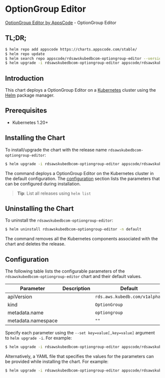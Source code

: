 # OptionGroup Editor

[OptionGroup Editor by AppsCode](https://appscode.com) - OptionGroup Editor

## TL;DR;

```bash
$ helm repo add appscode https://charts.appscode.com/stable/
$ helm repo update
$ helm search repo appscode/rdsawskubedbcom-optiongroup-editor --version=v0.17.0
$ helm upgrade -i rdsawskubedbcom-optiongroup-editor appscode/rdsawskubedbcom-optiongroup-editor -n default --create-namespace --version=v0.17.0
```

## Introduction

This chart deploys a OptionGroup Editor on a [Kubernetes](http://kubernetes.io) cluster using the [Helm](https://helm.sh) package manager.

## Prerequisites

- Kubernetes 1.20+

## Installing the Chart

To install/upgrade the chart with the release name `rdsawskubedbcom-optiongroup-editor`:

```bash
$ helm upgrade -i rdsawskubedbcom-optiongroup-editor appscode/rdsawskubedbcom-optiongroup-editor -n default --create-namespace --version=v0.17.0
```

The command deploys a OptionGroup Editor on the Kubernetes cluster in the default configuration. The [configuration](#configuration) section lists the parameters that can be configured during installation.

> **Tip**: List all releases using `helm list`

## Uninstalling the Chart

To uninstall the `rdsawskubedbcom-optiongroup-editor`:

```bash
$ helm uninstall rdsawskubedbcom-optiongroup-editor -n default
```

The command removes all the Kubernetes components associated with the chart and deletes the release.

## Configuration

The following table lists the configurable parameters of the `rdsawskubedbcom-optiongroup-editor` chart and their default values.

|     Parameter      | Description |                 Default                  |
|--------------------|-------------|------------------------------------------|
| apiVersion         |             | <code>rds.aws.kubedb.com/v1alpha1</code> |
| kind               |             | <code>OptionGroup</code>                 |
| metadata.name      |             | <code>optiongroup</code>                 |
| metadata.namespace |             | <code>""</code>                          |


Specify each parameter using the `--set key=value[,key=value]` argument to `helm upgrade -i`. For example:

```bash
$ helm upgrade -i rdsawskubedbcom-optiongroup-editor appscode/rdsawskubedbcom-optiongroup-editor -n default --create-namespace --version=v0.17.0 --set apiVersion=rds.aws.kubedb.com/v1alpha1
```

Alternatively, a YAML file that specifies the values for the parameters can be provided while
installing the chart. For example:

```bash
$ helm upgrade -i rdsawskubedbcom-optiongroup-editor appscode/rdsawskubedbcom-optiongroup-editor -n default --create-namespace --version=v0.17.0 --values values.yaml
```
